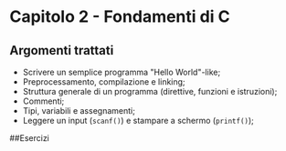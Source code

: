 # Capitolo 2 - Fondamenti di C
## Argomenti trattati
- Scrivere un semplice programma "Hello World"-like;
- Preprocessamento, compilazione e linking;
- Struttura generale di un programma (direttive, funzioni e istruzioni);
- Commenti;
- Tipi, variabili e assegnamenti;
- Leggere un input (`scanf()`) e stampare a schermo (`printf()`);

##Esercizi
